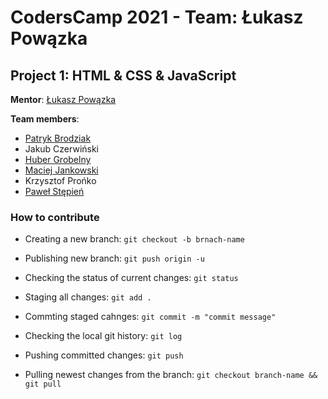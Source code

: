 # CodersCamp 2021 - Team: Łukasz Powązka

## Project 1: HTML & CSS & JavaScript

**Mentor**: [Łukasz Powązka](https://github.com/lukiq)

**Team members**:

 - [Patryk Brodziak](https://github.com/patrykbrodziak1)
 - Jakub Czerwiński
 - [Huber Grobelny](https://github.com/Burbinox)
 - [Maciej Jankowski](https://github.com/macjank)
 - Krzysztof Prońko
 - [Paweł Stępień](https://github.com/pastepi)


### How to contribute

- Creating a new branch: `git checkout -b brnach-name`

- Publishing new branch: `git push origin -u`

- Checking the status of current changes: `git status`

- Staging all changes: `git add .`

- Commting staged cahnges: `git commit -m "commit message"`

- Checking the local git history: `git log`

- Pushing committed changes: `git push`

- Pulling newest changes from the branch: `git checkout branch-name && git pull`
